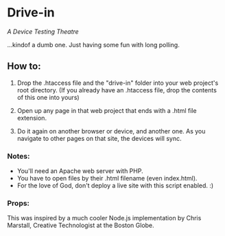 # Drive-in 
_A Device Testing Theatre_

...kindof a dumb one. Just having some fun with long polling.

## How to:

1. Drop the .htaccess file and the "drive-in" folder into your web project's root directory. (If you already have an .htaccess file, drop the contents of this one into yours)

2. Open up any page in that web project that ends with a .html file extension. 

3. Do it again on another browser or device, and another one. As you navigate to other pages on that site, the devices will sync.

### Notes:

- You'll need an Apache web server with PHP.
- You have to open files by their .html filename (even index.html).
- For the love of God, don't deploy a live site with this script enabled. :)

### Props:

This was inspired by a much cooler Node.js implementation by Chris Marstall, Creative Technologist at the Boston Globe. 